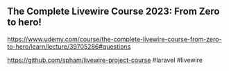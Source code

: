## The Complete Livewire Course 2023: From Zero to hero!

https://www.udemy.com/course/the-complete-livewire-course-from-zero-to-hero/learn/lecture/39705286#questions

https://github.com/spham/livewire-project-course
#laravel
#livewire
